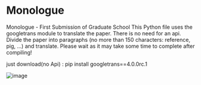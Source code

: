 # Monologue

Monologue - First Submission of Graduate School
This Python file uses the googletrans module to translate the paper.
There is no need for an api. 
Divide the paper into paragraphs (no more than 150 characters: reference, pig, ...) and translate.
Please wait as it may take some time to complete after compiling!

just download(no Api) : pip install googletrans==4.0.0rc.1


![image](https://github.com/user-attachments/assets/62a2a264-6bec-4a04-b6f3-321eb41c8ddf)
